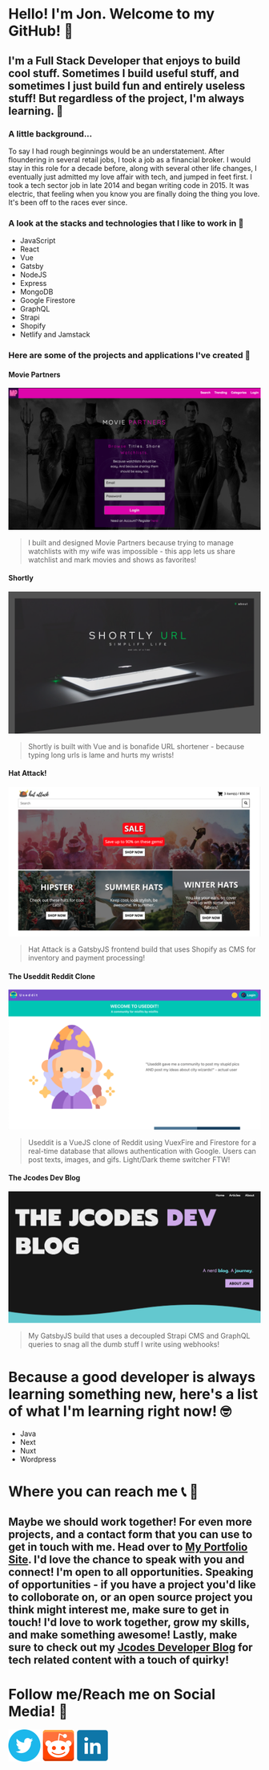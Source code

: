 # Hello! I'm Jon. Welcome to my GitHub! 👾
## I'm a Full Stack Developer that enjoys to build cool stuff.  Sometimes I build useful stuff, and sometimes I just build fun and entirely useless stuff! But regardless of the project, I'm always learning. 🌱
### A little background...
To say I had rough beginnings would be an understatement.  After floundering in several retail jobs, I took a job as a financial broker.  I would stay in this role for a decade before, along with several other life changes, I eventually just admitted my love affair with tech, and jumped in feet first.  I took a tech sector job in late 2014 and began writing code in 2015.  It was electric, that feeling when you know you are finally doing the thing you love.  It's been off to the races ever since. 
### A look at the stacks and technologies that I like to work in 💾
* JavaScript
* React
* Vue
* Gatsby
* NodeJS
* Express
* MongoDB
* Google Firestore
* GraphQL
* Strapi
* Shopify
* Netlify and Jamstack

### Here are some of the projects and applications I've created 🚀
#### Movie Partners
[![Movie Partners](https://github.com/GoloisaNinja/GoloisaNinja/blob/main/moviePartners.png)](https://www.wewatch.pw)
> I built and designed Movie Partners because trying to manage watchlists with my wife was impossible - this app lets us share watchlist and mark movies and shows as favorites!  

#### Shortly
[![Shortly URL](https://github.com/GoloisaNinja/GoloisaNinja/blob/main/shortly.png)](https://fpd.pw)
> Shortly is built with Vue and is bonafide URL shortener - because typing long urls is lame and hurts my wrists!  


#### Hat Attack!
![Hat Attack Site](https://github.com/GoloisaNinja/GoloisaNinja/blob/main/hatattack.png)
> Hat Attack is a GatsbyJS frontend build that uses Shopify as CMS for inventory and payment processing!  


#### The Useddit Reddit Clone
![Reddit Clone](https://github.com/GoloisaNinja/GoloisaNinja/blob/main/redditclone.png)
> Useddit is a VueJS clone of Reddit using VuexFire and Firestore for a real-time database that allows authentication with Google. Users can post texts, images, and gifs. Light/Dark theme switcher FTW! 


#### The Jcodes Dev Blog
![My Blog](https://github.com/GoloisaNinja/GoloisaNinja/blob/main/blogRedesign.png)
> My GatsbyJS build that uses a decoupled Strapi CMS and GraphQL queries to snag all the dumb stuff I write using webhooks!  

  
# Because a good developer is always learning something new, here's a list of what I'm learning right now! 🤓
* Java
* Next
* Nuxt
* Wordpress

# Where you can reach me 📞 📧
## Maybe we should work together!  For even more projects, and a contact form that you can use to get in touch with me.  Head over to [My Portfolio Site](https://joncollins.dev).  I'd love the chance to speak with you and connect!  I'm open to all opportunities.  Speaking of opportunities - if you have a project you'd like to colloborate on, or an open source project you think might interest me, make sure to get in touch!  I'd love to work together, grow my skills, and make something awesome!  Lastly, make sure to check out my [Jcodes Developer Blog](https://jcodes.blog) for tech related content with a touch of quirky!

# Follow me/Reach me on Social Media! 🐥
[![Twitter](https://github.com/GoloisaNinja/GoloisaNinja/blob/main/twitter.png)](https://twitter.com/GoloisaNinja) [![Reddit](https://github.com/GoloisaNinja/GoloisaNinja/blob/main/reddit.png)](https://reddit.com/user/GoloisaNinja) [![Linkedin](https://github.com/GoloisaNinja/GoloisaNinja/blob/main/linkedin.png)](https://linkedin.com)

